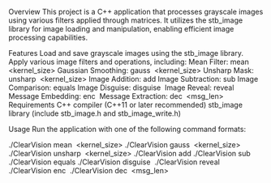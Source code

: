 Overview
This project is a C++ application that processes grayscale images using various filters applied through matrices. It utilizes the stb_image library for image loading and manipulation, enabling efficient image processing capabilities.

Features
Load and save grayscale images using the stb_image library.
Apply various image filters and operations, including:
Mean Filter: mean <img> <kernel_size>
Gaussian Smoothing: gauss <img> <kernel_size> <sigma>
Unsharp Mask: unsharp <img> <kernel_size> <amount>
Image Addition: add <img1> <img2>
Image Subtraction: sub <img1> <img2>
Image Comparison: equals <img1> <img2>
Image Disguise: disguise <img>
Image Reveal: reveal <dat>
Message Embedding: enc <img> <message>
Message Extraction: dec <img> <msg_len>
Requirements
C++ compiler (C++11 or later recommended)
stb_image library (include stb_image.h and stb_image_write.h)

Usage
Run the application with one of the following command formats:

./ClearVision mean <img> <kernel_size>
./ClearVision gauss <img> <kernel_size> <sigma>
./ClearVision unsharp <img> <kernel_size> <amount>
./ClearVision add <img1> <img2>
./ClearVision sub <img1> <img2>
./ClearVision equals <img1> <img2>
./ClearVision disguise <img>
./ClearVision reveal <dat>
./ClearVision enc <img> <message>
./ClearVision dec <img> <msg_len>
